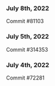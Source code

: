 ### July 8th, 2022

Commit #81103

### July 5th, 2022

Commit #314353


### July 4th, 2022

Commit #72281
